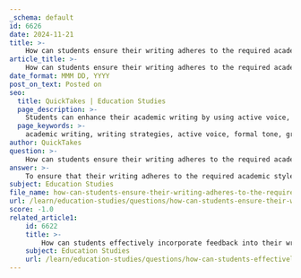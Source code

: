 ```yaml
---
_schema: default
id: 6626
date: 2024-11-21
title: >-
    How can students ensure their writing adheres to the required academic style?
article_title: >-
    How can students ensure their writing adheres to the required academic style?
date_format: MMM DD, YYYY
post_on_text: Posted on
seo:
  title: QuickTakes | Education Studies
  page_description: >-
    Students can enhance their academic writing by using active voice, adhering to grammar rules, maintaining a formal tone, structuring their work effectively, proofreading, integrating research properly, and seeking feedback.
  page_keywords: >-
    academic writing, writing strategies, active voice, formal tone, grammar rules, third-person perspective, proofreading, research integration, feedback, style guides
author: QuickTakes
question: >-
    How can students ensure their writing adheres to the required academic style?
answer: >-
    To ensure that their writing adheres to the required academic style, students can follow several key strategies:\n\n1. **Use Active Voice**: Academic writing often benefits from the clarity and directness of active voice. For example, instead of saying, "The stepmother's house was cleaned by Cinderella," students should write, "Cinderella cleaned the stepmother's house." This approach makes the writing more engaging and easier to understand.\n\n2. **Follow Prescriptive Grammar Rules**: Academic writing is governed by specific grammar rules that come from style guides (such as APA, MLA, or Chicago) and established conventions. Students should familiarize themselves with these rules to ensure their writing is grammatically correct and stylistically appropriate.\n\n3. **Maintain a Formal Tone**: Academic writing typically requires a formal tone. This means avoiding colloquialisms, slang, and overly casual language. Instead, students should aim for a tone that reflects professionalism and seriousness.\n\n4. **Use Third-Person Perspective**: While first-person perspective can be appropriate in some contexts, academic writing usually favors the third-person perspective. This helps maintain an objective tone and focuses on the research rather than the writer's personal opinions.\n\n5. **Structure and Formatting**: Adhering to the specific structure and formatting guidelines of the assigned style guide is crucial. This includes proper citation practices, consistent use of headings, and appropriate formatting of references. For instance, the use of the serial comma (Oxford comma) is a common requirement across various style guides.\n\n6. **Proofreading and Editing**: Before submission, students should carefully proofread their work to catch grammatical errors, typos, and inconsistencies. Utilizing tools like Grammarly can help improve grammar and style, ensuring that the writing meets academic standards.\n\n7. **Integrate Research Effectively**: When incorporating research, students should ensure that they properly attribute sources and integrate them seamlessly into their writing. This includes paraphrasing, summarizing, and quoting sources while maintaining their own voice.\n\n8. **Seek Feedback**: Engaging with peers, instructors, or writing centers for feedback can provide valuable insights into areas for improvement. Constructive criticism can help refine writing style and adherence to academic conventions.\n\nBy implementing these strategies, students can enhance the quality of their academic writing and ensure it meets the required standards of their disciplines.
subject: Education Studies
file_name: how-can-students-ensure-their-writing-adheres-to-the-required-academic-style.md
url: /learn/education-studies/questions/how-can-students-ensure-their-writing-adheres-to-the-required-academic-style
score: -1.0
related_article1:
    id: 6622
    title: >-
        How can students effectively incorporate feedback into their writing process?
    subject: Education Studies
    url: /learn/education-studies/questions/how-can-students-effectively-incorporate-feedback-into-their-writing-process
---
```


&nbsp;